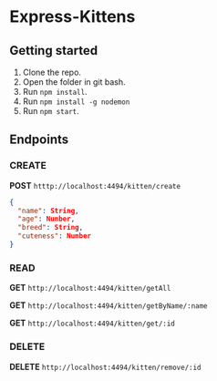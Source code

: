 # Express-Kittens

## Getting started

1.  Clone the repo.
2.  Open the folder in git bash.
3.  Run `npm install`.
4.  Run `npm install -g nodemon`
5.  Run `npm start`.

## Endpoints

### CREATE

**POST** `htttp://localhost:4494/kitten/create`

```JSON
{
  "name": String,
  "age": Number,
  "breed": String,
  "cuteness": Number
}
```

### READ

**GET** `http://localhost:4494/kitten/getAll`

**GET** `http://localhost:4494/kitten/getByName/:name`

**GET** `http://localhost:4494/kitten/get/:id`

### DELETE

**DELETE** `http://localhost:4494/kitten/remove/:id`
